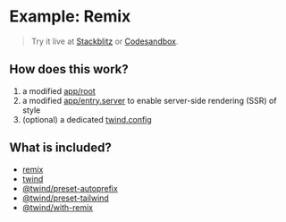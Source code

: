 # Example: Remix

> Try it live at [Stackblitz](https://stackblitz.com/fork/github/tw-in-js/twind/tree/next/examples/with-remix) or [Codesandbox](https://githubbox.com/tw-in-js/twind/tree/next/examples/with-remix).

## How does this work?

1. a modified [app/root](./app/root.tsx)
2. a modified [app/entry.server](./app/entry.server.tsx) to enable server-side rendering (SSR) of style
3. (optional) a dedicated [twind.config](./twind.config.ts)

## What is included?

- [remix](https://www.npmjs.com/package/remix)
- [twind](https://github.com/tw-in-js/twind/tree/next/packages/twind)
- [@twind/preset-autoprefix](https://github.com/tw-in-js/twind/tree/next/packages/preset-autoprefix)
- [@twind/preset-tailwind](https://github.com/tw-in-js/twind/tree/next/packages/preset-tailwind)
- [@twind/with-remix](https://github.com/tw-in-js/twind/tree/next/packages/with-remix)
